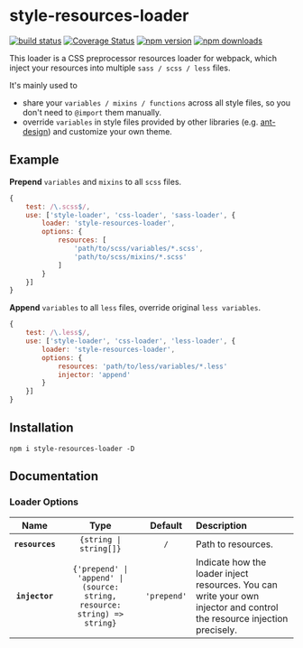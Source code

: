 # style-resources-loader

[![build status](https://img.shields.io/travis/yenshih/style-resources-loader/master.svg?style=flat-square)](https://travis-ci.org/yenshih/style-resources-loader)
[![Coverage Status](https://img.shields.io/coveralls/yenshih/style-resources-loader/master.svg?style=flat)](https://coveralls.io/github/yenshih/style-resources-loader?branch=master)
[![npm version](https://img.shields.io/npm/v/style-resources-loader.svg?style=flat-square)](https://www.npmjs.com/package/style-resources-loader)
[![npm downloads](https://img.shields.io/npm/dm/style-resources-loader.svg?style=flat-square)](https://www.npmjs.com/package/style-resources-loader)

This loader is a CSS preprocessor resources loader for webpack, which inject your resources into multiple `sass / scss / less` files.

It's mainly used to
 - share your `variables / mixins / functions` across all style files, so you don't need to `@import` them manually.
 - override `variables` in style files provided by other libraries (e.g. [ant-design](https://github.com/ant-design/ant-design)) and customize your own theme.

## Example

**Prepend** `variables` and `mixins` to all `scss` files.

``` js
{
    test: /\.scss$/,
    use: ['style-loader', 'css-loader', 'sass-loader', {
        loader: 'style-resources-loader',
        options: {
            resources: [
                'path/to/scss/variables/*.scss',
                'path/to/scss/mixins/*.scss'
            ]
        }
    }]
}
```

**Append** `variables` to all `less` files, override original `less variables`.

```js
{
    test: /\.less$/,
    use: ['style-loader', 'css-loader', 'less-loader', {
        loader: 'style-resources-loader',
        options: {
            resources: 'path/to/less/variables/*.less'
            injector: 'append'
        }
    }]
}
```

## Installation

```
npm i style-resources-loader -D
```

## Documentation

### Loader Options

|Name|Type|Default|Description|
|:--:|:--:|:-----:|:----------|
|**`resources`**|`{string \| string[]}`|`/`|Path to resources.|
|**`injector`**|`{'prepend' \| 'append' \| (source: string, resource: string) => string}`|`'prepend'`|Indicate how the loader inject resources. You can write your own injector and control the resource injection precisely.|
